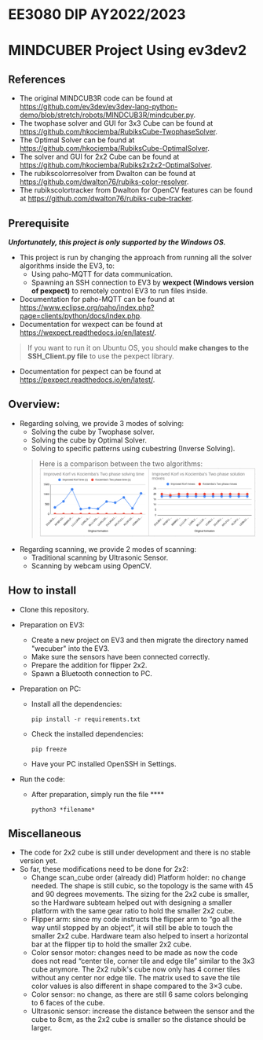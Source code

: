 # EE3080 DIP AY2022/2023
# MINDCUBER Project Using ev3dev2

## References
- The original MINDCUB3R code can be found at https://github.com/ev3dev/ev3dev-lang-python-demo/blob/stretch/robots/MINDCUB3R/mindcuber.py.
- The twophase solver and GUI for 3x3 Cube can be found at https://github.com/hkociemba/RubiksCube-TwophaseSolver.
- The Optimal Solver can be found at https://github.com/hkociemba/RubiksCube-OptimalSolver.
- The solver and GUI for 2x2 Cube can be found at https://github.com/hkociemba/Rubiks2x2x2-OptimalSolver.
- The rubikscolorresolver from Dwalton can be found at https://github.com/dwalton76/rubiks-color-resolver.
- The rubikscolortracker from Dwalton for OpenCV features can be found at https://github.com/dwalton76/rubiks-cube-tracker.

## Prerequisite
***Unfortunately, this project is only supported by the Windows OS.***
- This project is run by changing the approach from running all the solver algorithms inside the EV3, to:
    - Using paho-MQTT for data communication.
    - Spawning an SSH connection to EV3 by **wexpect (Windows version of pexpect)** to remotely control EV3 to run files inside.
- Documentation for paho-MQTT can be found at https://www.eclipse.org/paho/index.php?page=clients/python/docs/index.php.
- Documentation for wexpect can be found at https://wexpect.readthedocs.io/en/latest/.
> If you want to run it on Ubuntu OS, you should **make changes to the SSH_Client.py file** to use the pexpect library.
- Documentation for pexpect can be found at https://pexpect.readthedocs.io/en/latest/.

## Overview:
- Regarding solving, we provide 3 modes of solving:
    - Solving the cube by Twophase solver.
    - Solving the cube by Optimal Solver.
    - Solving to specific patterns using cubestring (Inverse Solving).
    > Here is a comparison between the two algorithms:
    ![Algo_Comparison](/img/Algo_Comparison.png "Comparison")
- Regarding scanning, we provide 2 modes of scanning:
    - Traditional scanning by Ultrasonic Sensor.
    - Scanning by webcam using OpenCV.

## How to install
- Clone this repository.
- Preparation on EV3:
    - Create a new project on EV3 and then migrate the directory named "wecuber" into the EV3.
    - Make sure the sensors have been connected correctly.
    - Prepare the addition for flipper 2x2.
    - Spawn a Bluetooth connection to PC.
- Preparation on PC:
    - Install all the dependencies:
        ```
        pip install -r requirements.txt
        ```
    - Check the installed dependencies:
        ```
        pip freeze
        ```
    - Have your PC installed OpenSSH in Settings.
    
- Run the code:
    - After preparation, simply run the file ****
        ```
        python3 *filename*
        ```
## Miscellaneous
- The code for 2x2 cube is still under development and there is no stable version yet.
- So far, these modifications need to be done for 2x2:
    + Change scan_cube order (already did)
    Platform holder: no change needed. The shape is still cubic, so the topology is the same with 45 and 90 degrees movements. The sizing for the 2x2 cube is smaller, so the Hardware subteam helped out with designing a smaller platform with the same gear ratio to hold the smaller 2x2 cube.
    + Flipper arm: since my code instructs the flipper arm to “go all the way until stopped by an object”, it will still be able to touch the smaller 2x2 cube. Hardware team also helped to insert a horizontal bar at the flipper tip to hold the smaller 2x2 cube.
    + Color sensor motor: changes need to be made as now the code does not read “center tile, corner tile and edge tile” similar to the 3x3 cube anymore. The 2x2 rubik's cube now only has 4 corner tiles without any center nor edge tile. The matrix used to save the tile color values is also different in shape compared to the 3×3 cube.
    + Color sensor: no change, as there are still 6 same colors belonging to 6 faces of the cube.
    + Ultrasonic sensor: increase the distance between the sensor and the cube to 8cm, as the 2x2 cube is smaller so the distance should be larger.
